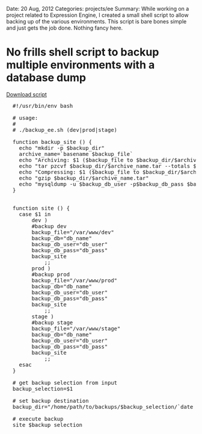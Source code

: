 Date: 20 Aug, 2012
Categories: projects/ee
Summary: While working on a project related to Expression Engine, I created a small shell script to allow backing up of the various environments. This script is bare bones simple and just gets the job done. Nothing fancy here.

# No frills shell script to backup multiple environments with a database dump

<a href="/files/backup_ee.sh">Download script</a>
<pre lang="bash" class="highlight">
  #!/usr/bin/env bash

  # usage:
  # 
  # ./backup_ee.sh (dev|prod|stage)

  function backup_site () {
  	echo "mkdir -p $backup_dir"
  	archive_name=`basename $backup_file`
  	echo "Archiving: $1 ($backup_file to $backup_dir/$archive_name)"
  	echo "tar pzcvf $backup_dir/$archive_name.tar --totals $backup_file"
  	echo "Compressing: $1 ($backup_file to $backup_dir/$archive_name)"
  	echo "gzip $backup_dir/$archive_name.tar"
  	echo "mysqldump -u $backup_db_user -p$backup_db_pass $backup_dv > $backup_dir/$backup_db.sql"
  }


  function site () {
  	case $1 in
  		dev )
  		#backup dev
  		backup_file="/var/www/dev"
  		backup_db="db_name"
  		backup_db_user="db_user"
  		backup_db_pass="db_pass"
  		backup_site
  			;;
  		prod )
  		#backup prod
  		backup_file="/var/www/prod"
  		backup_db="db_name"
  		backup_db_user="db_user"
  		backup_db_pass="db_pass"
  		backup_site
  			;;
  		stage )
  		#backup stage
  		backup_file="/var/www/stage"
  		backup_db="db_name"
  		backup_db_user="db_user"
  		backup_db_pass="db_pass"
  		backup_site
  			;;
  	esac
  }

  # get backup selection from input
  backup_selection=$1

  # set backup destination
  backup_dir="/home/path/to/backups/$backup_selection/`date +%Y-%m-%d-%H-%M-%S`"

  # execute backup
  site $backup_selection
</pre>